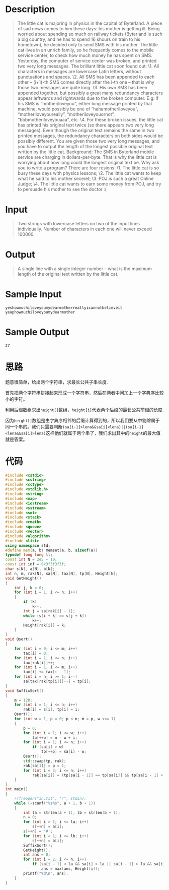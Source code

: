 # Description

> The little cat is majoring in physics in the capital of Byterland. A piece of sad news comes to him these days: his mother is getting ill. Being worried about spending so much on railway tickets (Byterland is such a big country, and he has to spend 16 shours on train to his hometown), he decided only to send SMS with his mother. 
> The little cat lives in an unrich family, so he frequently comes to the mobile service center, to check how much money he has spent on SMS. Yesterday, the computer of service center was broken, and printed two very long messages. The brilliant little cat soon found out: 
> \1. All characters in messages are lowercase Latin letters, without punctuations and spaces. 
> \2. All SMS has been appended to each other – (i+1)-th SMS comes directly after the i-th one – that is why those two messages are quite long. 
> \3. His own SMS has been appended together, but possibly a great many redundancy characters appear leftwards and rightwards due to the broken computer. 
> E.g: if his SMS is “motheriloveyou”, either long message printed by that machine, would possibly be one of “hahamotheriloveyou”, “motheriloveyoureally”, “motheriloveyouornot”, “bbbmotheriloveyouaaa”, etc. 
> \4. For these broken issues, the little cat has printed his original text twice (so there appears two very long messages). Even though the original text remains the same in two printed messages, the redundancy characters on both sides would be possibly different. 
> You are given those two very long messages, and you have to output the length of the longest possible original text written by the little cat. 
> Background: 
> The SMS in Byterland mobile service are charging in dollars-per-byte. That is why the little cat is worrying about how long could the longest original text be. 
> Why ask you to write a program? There are four resions: 
> \1. The little cat is so busy these days with physics lessons; 
> \2. The little cat wants to keep what he said to his mother seceret; 
> \3. POJ is such a great Online Judge; 
> \4. The little cat wants to earn some money from POJ, and try to persuade his mother to see the doctor :( 

# Input

> Two strings with lowercase letters on two of the input lines individually. Number of characters in each one will never exceed 100000.

# Output

> A single line with a single integer number – what is the maximum length of the original text written by the little cat.

# Sample Input

```
yeshowmuchiloveyoumydearmotherreallyicannotbelieveit
yeaphowmuchiloveyoumydearmother
```

# Sample Output

```
27
```

 # 思路

题意很简单，给出两个字符串，求最长公共子串长度.

首先把两个字符串拼接起来形成一个字符串，然后在两者中间加上一个字典序比较小的字符。

利用后缀数组求出`height[]`数组，`height[i]`代表两个后缀的最长公共前缀的长度.

因为`height[]`数组是由字典序相邻的后缀计算得到的，所以我们要从中剔除属于同一个串的。我们只需要判断`(sa[i-1]>lena&&sa[i]<lena)||(sa[i-1]<lena&&sa[i]>lena)`这样他们就属于两个串了，我们求出其中的`height`的最大值就是答案。



# 代码

```cpp
#include <cstdio>
#include <cstring>
#include <cctype>
#include <stdlib.h>
#include <string>
#include <map>
#include <iostream>
#include <sstream>
#include <set>
#include <stack>
#include <cmath>
#include <queue>
#include <vector>
#include <algorithm>
#include <list>
using namespace std;
#define mem(a, b) memset(a, b, sizeof(a))
typedef long long ll;
const int N = 2e5 + 10;
const int inf = 0x3f3f3f3f;
char s[N], a[N], b[N];
int n, m, rak[N], sa[N], tax[N], tp[N], Height[N];
void GetHeight()
{
    int j, k = 0;
    for (int i = 1; i <= n; i++)
    {
        if (k)
            k--;
        int j = sa[rak[i] - 1];
        while (s[i + k] == s[j + k])
            k++;
        Height[rak[i]] = k;
    }
}
void Qsort()
{
    for (int i = 0; i <= m; i++)
        tax[i] = 0;
    for (int i = 1; i <= n; i++)
        tax[rak[i]]++;
    for (int i = 1; i <= m; i++)
        tax[i] += tax[i - 1];
    for (int i = n; i >= 1; i--)
        sa[tax[rak[tp[i]]]--] = tp[i];
}
void SuffixSort()
{
    m = 128;
    for (int i = 1; i <= n; i++)
        rak[i] = s[i], tp[i] = i;
    Qsort();
    for (int w = 1, p = 0; p < n; m = p, w <<= 1)
    {
        p = 0;
        for (int i = 1; i <= w; i++)
            tp[++p] = n - w + i;
        for (int i = 1; i <= n; i++)
            if (sa[i] > w)
                tp[++p] = sa[i] - w;
        Qsort();
        std::swap(tp, rak);
        rak[sa[1]] = p = 1;
        for (int i = 2; i <= n; i++)
            rak[sa[i]] = (tp[sa[i - 1]] == tp[sa[i]] && tp[sa[i - 1] + w] == tp[sa[i] + w]) ? p : ++p;
    }
}
int main()
{
    //freopen("in.txt", "r", stdin);
    while (~scanf("%s%s", a + 1, b + 1))
    {
        int la = strlen(a + 1), lb = strlen(b + 1);
        n = 0;
        for (int i = 1; i <= la; i++)
            s[++n] = a[i];
        s[++n] = '#';
        for (int i = 1; i <= lb; i++)
            s[++n] = b[i];
        SuffixSort();
        GetHeight();
        int ans = 0;
        for (int i = 2; i <= n; i++)
            if (sa[i - 1] < la && sa[i] > la || sa[i - 1] > la && sa[i] < la)
                ans = max(ans, Height[i]);
        printf("%d\n", ans);
    }
}
```

